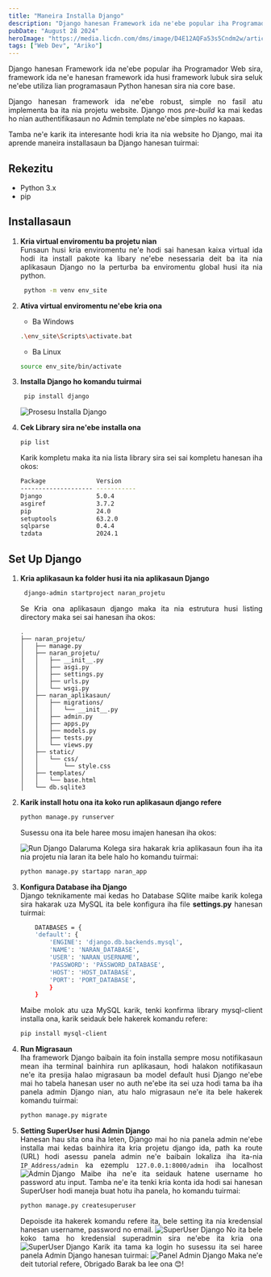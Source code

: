 ```yaml
---
title: "Maneira Installa Django"
description: "Django hanesan Framework ida ne'ebe popular iha Programador Web sira, framework ida ne'e hanesan framework ida husi framework..."
pubDate: "August 28 2024"
heroImage: "https://media.licdn.com/dms/image/D4E12AQFa53s5Cndm2w/article-cover_image-shrink_720_1280/0/1677652756314?e=2147483647&v=beta&t=K3tzT6LmZ8u4jKR0jRwlm_q6o8WeUd3-av8OFaRu6Ew"
tags: ["Web Dev", "Ariko"]
---
```


<div style="text-align: justify">
Django hanesan Framework ida ne'ebe popular iha Programador Web sira, framework ida ne'e hanesan framework ida husi framework lubuk sira seluk ne'ebe utiliza lian programasaun Python hanesan sira nia core base.

Django hanesan framework ida ne'ebe robust, simple no fasil atu implementa ba ita nia projetu website. Django mos <i>pre-build</i> ka mai kedas ho nian authentifikasaun no Admin template ne'ebe simples no kapaas.

Tamba ne'e karik ita interesante hodi kria ita nia website ho Django, mai ita aprende maneira installasaun ba Django hanesan tuirmai:
## Rekezitu
- Python 3.x
- pip

## Installasaun

1. **Kria virtual enviromentu ba projetu nian**<br>
    Funsaun husi kria enviromentu ne'e hodi sai hanesan kaixa virtual ida hodi ita install pakote ka libary ne'ebe nesessaria deit ba ita nia aplikasaun Django no la perturba ba enviromentu global husi ita nia python.
   ```bash
    python -m venv env_site
   ```

2. **Ativa virtual enviromentu ne'ebe kria ona**
    - Ba Windows
    ```bash
    .\env_site\Scripts\activate.bat
    ```
     - Ba Linux
    ```bash
    source env_site/bin/activate
    ```

3. **Installa Django ho komandu tuirmai**
   ```bash
    pip install django
   ```
   ![Prosesu Installa Django](https://media.geeksforgeeks.org/wp-content/uploads/20240403164608/3.png "GeeksForGeeks")

4. **Cek Library sira ne'ebe installa ona**
    ```bash
    pip list
    ```    
    Karik kompletu maka ita nia lista library sira sei sai kompletu hanesan iha okos:
    ```bash
    Package              Version
    -------------------- -----------
    Django               5.0.4
    asgiref              3.7.2
    pip                  24.0
    setuptools           63.2.0
    sqlparse             0.4.4
    tzdata               2024.1
    ```   
## Set Up Django
1. **Kria aplikasaun ka folder husi ita nia aplikasaun Django**
   ```bash
    django-admin startproject naran_projetu
   ```
   Se Kria ona aplikasaun django maka ita nia estrutura husi listing directory maka sei sai hanesan iha okos:
    ```
    .
    ├── naran_projetu/
    │   ├── manage.py
    │   ├── naran_projetu/
    │   │   ├── __init__.py
    │   │   ├── asgi.py
    │   │   ├── settings.py
    │   │   ├── urls.py
    │   │   └── wsgi.py
    │   ├── naran_aplikasaun/
    │   │   ├── migrations/
    │   │   │   └── __init__.py
    │   │   ├── admin.py
    │   │   ├── apps.py
    │   │   ├── models.py
    │   │   ├── tests.py
    │   │   └── views.py
    │   ├── static/
    │   │   └── css/
    │   │       └── style.css
    │   ├── templates/
    │   │   └── base.html
    │   └── db.sqlite3

    ```
2. **Karik install hotu ona ita koko run aplikasaun django refere**
    ```bash
    python manage.py runserver
    ```
    Susessu ona ita bele haree mosu imajen hanesan iha okos:

    ![Run Django](https://media.geeksforgeeks.org/wp-content/uploads/Screenshot-67.png "GeeksForGeeks")
    Dalaruma Kolega sira hakarak kria aplikasaun foun iha ita nia projetu nia laran ita bele halo ho komandu tuirmai:
    ```bash
    python manage.py startapp naran_app
    ```
3. **Konfigura Database iha Django**<br>
    Django teknikamente mai kedas ho Database SQlite maibe karik kolega sira hakarak uza MySQL ita bele konfigura iha file <b>settings.py</b> hanesan tuirmai:
    ```bash
        DATABASES = {
        'default': {
            'ENGINE': 'django.db.backends.mysql',
            'NAME': 'NARAN_DATABASE',
            'USER': 'NARAN_USERNAME',
            'PASSWORD': 'PASSWORD_DATABASE',
            'HOST': 'HOST_DATABASE',
            'PORT': 'PORT_DATABASE',
            }
        }
    ```
    Maibe molok atu uza MySQL karik, tenki konfirma library mysql-client installa ona, karik seidauk bele hakerek komandu refere:
    ```bash
    pip install mysql-client
    ```
4. **Run Migrasaun**<br>
    Iha framework Django baibain ita foin installa sempre mosu notifikasaun mean iha terminal bainhira run aplikasaun, hodi halakon notifikasaun ne'e ita presija halao migrasaun ba model default husi Django ne'ebe mai ho tabela hanesan user no auth ne'ebe ita sei uza hodi tama ba iha panela admin Django nian, atu halo migrasaun ne'e ita bele hakerek komandu tuirmai:
    ```bash
    python manage.py migrate
    ```
5. **Setting SuperUser husi Admin Django**<br>
    Hanesan hau sita ona iha leten, Django mai ho nia panela admin ne'ebe installa mai kedas bainhira ita kria projetu django ida, path ka route (URL) hodi asessu panela admin ne'e baibain lokaliza iha ita-nia `IP_Address/admin` ka ezemplu `127.0.0.1:8000/admin` iha localhost 
    ![Admin Django](https://www.w3schools.com/django/screenshot_django_admin_login.png "W3Schools")
    Maibe iha ne'e ita seidauk hatene username ho password atu input. Tamba ne'e ita tenki kria konta ida hodi sai hanesan SuperUser hodi maneja buat hotu iha panela, ho komandu tuirmai:
    ```bash
    python manage.py createsuperuser
    ```
    Depoisde ita hakerek komandu refere ita, bele setting ita nia kredensial hanesan username, password no email.
    ![SuperUser Django](https://media.geeksforgeeks.org/wp-content/uploads/20200804173614/2020080410.png "GeeksForGeeks")
    No ita bele koko tama ho kredensial superadmin sira ne'ebe ita kria ona
    ![SuperUser Django](https://media.geeksforgeeks.org/wp-content/uploads/20200804230348/2020080411.png "GeeksForGeeks")
    Karik ita tama ka login ho susessu ita sei haree panela Admin Django hanesan tuirmai:
    ![Panel Admin Django](https://developer.mozilla.org/en-US/docs/Learn/Server-side/Django/Admin_site/admin_home.png "Mozilla")
    Maka ne'e deit tutorial refere, Obrigado Barak ba lee ona 😊!

 </div>
  

